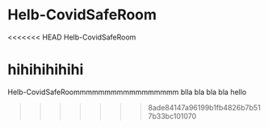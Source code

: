 # Helb-CovidSafeRoom
<<<<<<< HEAD
 Helb-CovidSafeRoom
 
 
 
 
 
 
 hihihihihihi
=======
 Helb-CovidSafeRoommmmmmmmmmmmmmmmm
 blla bla bla bla
 hello
>>>>>>> 8ade84147a96199b1fb4826b7b517b33bc101070

